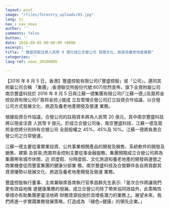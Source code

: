 ```yaml
---
layout: post
image: "/files/forestry_uploads/03.jpg"
lang: tc
nav_: nav_news
author: ''
comments: false
button: ''
date: 2016-08-05 00:00:00 +0800
excerpt: ''
title: " 豐盛控股注資人民幣 9 億元成立合營公司 發展文化、旅遊及養老地產業務"
categories: ''
lang-ref: news_20160805

---
```

【2016 年 8 月 5 日，香港】豐盛控股有限公司(「豐盛控股」或「公司」，連同其附屬公司合稱 「集團」;香港聯交所股份代號:607)欣然宣佈，旗下全資附屬公司南京豐盛科技於 2016 年 8 月 5 日與江蘇一德集團有限公司(「江蘇一德」)及眾邦金控投資有限公司(「眾邦金控」)就成 立及管理合營公司訂立投資合作協議，以合營公司方式發展文化、旅遊及養老地產開發及營運 業務。

根據投資合作協議，合營公司的註冊資本將為人民幣 20 億元，其中南京豐盛科技將以現金注資 人民幣 9 億元。於成立合營公司後，南京豐盛科技、江蘇一德及眾邦金控將分別持有合營公司 全部股權之 45%、45%及 10%。江蘇一德將負責合營公司之日常營運。

江蘇一德主要從事實業投資、公共事業相關產品的開發及銷售、系統軟件的開發及銷售、建築 及貿易;而眾邦金控則主要從事金融服務。集團預期成立合營公司將為集團帶來城市休閒、近 郊度假、分時度假、文化旅遊和養老地產的開發與運營之商業機會從而豐富集團的健康分部業 務。南京豐盛科技及合營夥伴各自將貢獻其資源優勢以發展文化、旅遊及養老地產開發及營運 業務。

豐盛控股執行董事、主席兼聯席首席執行官季昌群先生表示:「是次合作將讓我們更有效益地推 進健康業務的發展。成立合營公司除了帶來協同效益外，此策略性舉措亦有助集團更靈活地將 財務資源投放於具增長潛力的業務上。展望未來，我們將進一步實踐業務發展策略，打造成為 『綠色+健康』的領先企業。」